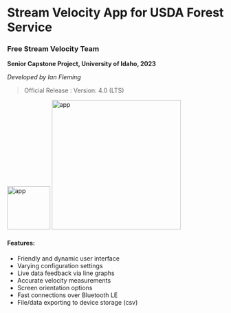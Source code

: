 # Stream Velocity App for USDA Forest Service

### Free Stream Velocity Team

**Senior Capstone Project, University of Idaho, 2023**

*Developed by Ian Fleming*

> Official Release :
> Version: 4.0 (LTS)

<img src="https://github.com/ibfleming/fsvt-app/blob/main/usda_logo" alt="app" width="100"/>

<img src="https://github.com/ibfleming/fsvt-app/blob/main/app_image" alt="app" width="300"/>

#### Features:
- Friendly and dynamic user interface
- Varying configuration settings
- Live data feedback via line graphs
- Accurate velocity measurements
- Screen orientation options
- Fast connections over Bluetooth LE
- File/data exporting to device storage (csv)
